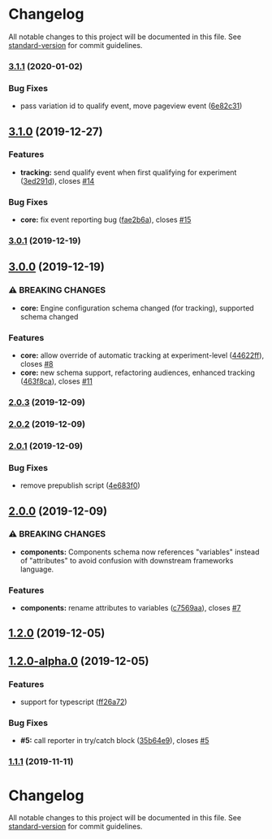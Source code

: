 # Changelog

All notable changes to this project will be documented in this file. See [standard-version](https://github.com/conventional-changelog/standard-version) for commit guidelines.

### [3.1.1](https://github.com/variateapp/variate-engine/compare/v3.1.0...v3.1.1) (2020-01-02)


### Bug Fixes

* pass variation id to qualify event, move pageview event ([6e82c31](https://github.com/variateapp/variate-engine/commit/6e82c3144ed50bf11602a8b524e35f214ed80918))

## [3.1.0](https://github.com/variateapp/variate-engine/compare/v3.0.1...v3.1.0) (2019-12-27)


### Features

* **tracking:** send qualify event when first qualifying for experiment ([3ed291d](https://github.com/variateapp/variate-engine/commit/3ed291d674dbf3a8b8e7dbbf7f75aa169f2e2ef3)), closes [#14](https://github.com/variateapp/variate-engine/issues/14)


### Bug Fixes

* **core:** fix event reporting bug ([fae2b6a](https://github.com/variateapp/variate-engine/commit/fae2b6ac29a190ced127f4deb000c0eb725e8700)), closes [#15](https://github.com/variateapp/variate-engine/issues/15)

### [3.0.1](https://github.com/variateapp/variate-engine/compare/v3.0.0...v3.0.1) (2019-12-19)

## [3.0.0](https://github.com/variateapp/variate-engine/compare/v2.0.3...v3.0.0) (2019-12-19)


### ⚠ BREAKING CHANGES

* **core:** Engine configuration schema changed (for tracking), supported schema changed

### Features

* **core:** allow override of automatic tracking at experiment-level ([44622ff](https://github.com/variateapp/variate-engine/commit/44622ffe7eabbbd83ce769ee923c99a0d696a379)), closes [#8](https://github.com/variateapp/variate-engine/issues/8)
* **core:** new schema support, refactoring audiences, enhanced tracking ([463f8ca](https://github.com/variateapp/variate-engine/commit/463f8cac83087e9aff102031ac5ea2548b9cd249)), closes [#11](https://github.com/variateapp/variate-engine/issues/11)

### [2.0.3](https://github.com/variateapp/variate-engine/compare/v2.0.2...v2.0.3) (2019-12-09)

### [2.0.2](https://github.com/variateapp/variate-engine/compare/v2.0.1...v2.0.2) (2019-12-09)

### [2.0.1](https://github.com/variateapp/variate-engine/compare/v2.0.0...v2.0.1) (2019-12-09)


### Bug Fixes

* remove prepublish script ([4e683f0](https://github.com/variateapp/variate-engine/commit/4e683f029fdb04c8ed6d430090406267a60c7308))

## [2.0.0](https://github.com/variateapp/variate-engine/compare/v1.2.0...v2.0.0) (2019-12-09)


### ⚠ BREAKING CHANGES

* **components:** Components schema now references "variables" instead of "attributes" to avoid
confusion with downstream frameworks language.

### Features

* **components:** rename attributes to variables ([c7569aa](https://github.com/variateapp/variate-engine/commit/c7569aace82199f114e4cc74b52ac3a5d331331d)), closes [#7](https://github.com/variateapp/variate-engine/issues/7)

## [1.2.0](https://github.com/variateapp/variate-engine/compare/v1.2.0-alpha.0...v1.2.0) (2019-12-05)

## [1.2.0-alpha.0](https://github.com/variateapp/variate-engine/compare/v1.0.1...v1.2.0-alpha.0) (2019-12-05)


### Features

* support for typescript ([ff26a72](https://github.com/variateapp/variate-engine/commit/ff26a728cfef561966b25552cd97698942205495))


### Bug Fixes

* **#5:** call reporter in try/catch block ([35b64e9](https://github.com/variateapp/variate-engine/commit/35b64e94e20f8d225c029bcf51b0ebb02f382d6e)), closes [#5](https://github.com/variateapp/variate-engine/issues/5)

### [1.1.1](https://github.com/variateapp/variate-engine/compare/v1.1.0...v1.1.1) (2019-11-11)

# Changelog

All notable changes to this project will be documented in this file. See [standard-version](https://github.com/conventional-changelog/standard-version) for commit guidelines.
